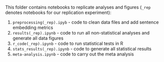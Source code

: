 This folder contains notebooks to replicate analyses and figures (`_rep` denotes notebooks for our replication experiment):

1. `preprocessing(_rep).ipyb` - code to clean data files and add sentence embedding metrics
2. `results(_rep).ipynb` - code to run all non-statistical analyses and generate all data figures
3. `r_code(_rep).ipynb` - code to run statistical tests in R
4. `stats_results(_rep).ipynb` - code to generate all statistical results
5. `meta-analysis.ipynb` - code to carry out the meta analysis

